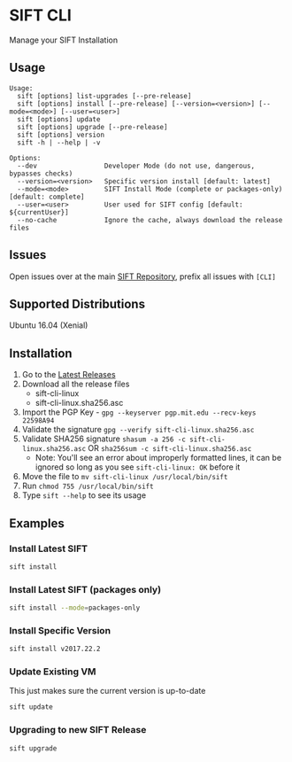 # SIFT CLI

Manage your SIFT Installation

## Usage

```
Usage:
  sift [options] list-upgrades [--pre-release]
  sift [options] install [--pre-release] [--version=<version>] [--mode=<mode>] [--user=<user>]
  sift [options] update
  sift [options] upgrade [--pre-release]
  sift [options] version
  sift -h | --help | -v

Options:
  --dev                 Developer Mode (do not use, dangerous, bypasses checks)
  --version=<version>   Specific version install [default: latest]
  --mode=<mode>         SIFT Install Mode (complete or packages-only) [default: complete]
  --user=<user>         User used for SIFT config [default: ${currentUser}]
  --no-cache            Ignore the cache, always download the release files
```

## Issues

Open issues over at the main [SIFT Repository](https://github.com/sans-dfir/sift/issues), prefix all issues with `[CLI]`

## Supported Distributions

Ubuntu 16.04 (Xenial)

## Installation

1. Go to the [Latest Releases](https://github.com/sans-dfir/sift-cli/releases/latest)
2. Download all the release files
    * sift-cli-linux
    * sift-cli-linux.sha256.asc
3. Import the PGP Key - `gpg --keyserver pgp.mit.edu --recv-keys 22598A94`
4. Validate the signature `gpg --verify sift-cli-linux.sha256.asc`
5. Validate SHA256 signature `shasum -a 256 -c sift-cli-linux.sha256.asc` OR `sha256sum -c sift-cli-linux.sha256.asc`
    * Note: You'll see an error about improperly formatted lines, it
      can be ignored so long as you see `sift-cli-linux: OK` before it
6. Move the file to `mv sift-cli-linux /usr/local/bin/sift`
7. Run `chmod 755 /usr/local/bin/sift`
8. Type `sift --help` to see its usage

## Examples

### Install Latest SIFT

```bash
sift install
```

### Install Latest SIFT (packages only)

```bash
sift install --mode=packages-only
```

### Install Specific Version

```bash
sift install v2017.22.2
```

### Update Existing VM

This just makes sure the current version is up-to-date

```bash
sift update
```

### Upgrading to new SIFT Release

```bash
sift upgrade
```

